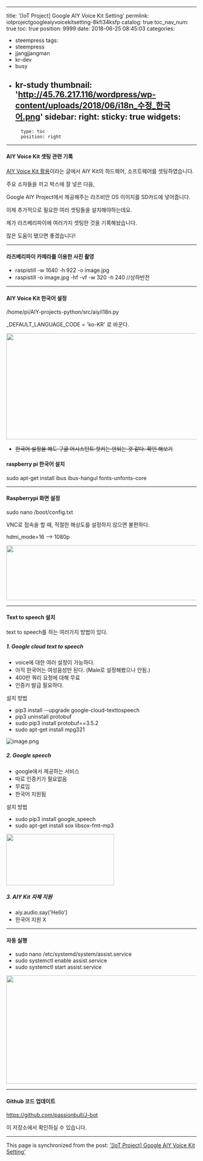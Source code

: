 
---
title: '[IoT Project] Google AIY Voice Kit Setting'
permlink: iotprojectgoogleaiyvoicekitsetting-8kfi34ksfp
catalog: true
toc_nav_num: true
toc: true
position: 9999
date: 2018-06-25 08:45:03
categories:
- steempress
tags:
- steempress
- jjangjjangman
- kr-dev
- busy
- kr-study
thumbnail: 'http://45.76.217.116/wordpress/wp-content/uploads/2018/06/i18n_수정_한국어.png'
sidebar:
    right:
        sticky: true
widgets:
    -
        type: toc
        position: right
---


<h4>AIY Voice Kit 셋팅 관련 기록</h4>

[AIY Voice Kit 활용](https://busy.org/@jacobyu/iot-project-google-aiy-voice-kit)이라는 글에서 AIY Kit의 하드웨어, 소프트웨어를 셋팅하였습니다.

주요 소자들을 끼고 박스에 잘 넣은 다음,

Google AIY Project에서 제공해주는 라즈비안 OS 이미지를 SD카드에 넣어줍니다.

이제 추가적으로 필요한 여러 셋팅들을 설치해야하는데요.

제가 라즈베리파이에 여러가지 셋팅한 것을 기록해놨습니다.

많은 도움이 됐으면 좋겠습니다!

<hr />

<h4>라즈베리파이 카메라를 이용한 사진 촬영</h4>
<ul>
 	<li>raspistill -w 1640 -h 922 -o image.jpg</li>
 	<li>raspistill -o image.jpg -hf -vf -w 320 -h 240 //상하반전</li>
</ul>

<hr />

<h4>AIY Voice Kit 한국어 설정</h4>
/home/pi/AIY-projects-python/src/aiy/i18n.py

_DEFAULT_LANGUAGE_CODE = 'ko-KR' 로 바꾼다.

<img class="alignnone size-full wp-image-63" src="http://45.76.217.116/wordpress/wp-content/uploads/2018/06/i18n_수정_한국어.png" alt="" width="633" height="280" /><br/>
<ul>
 	<li><del>한국어 설정을 해도 구글 어시스턴트 핫키는 안되는 것 같다. 확인 해보기</del></li>
</ul>
<h4>raspberry pi 한국어 설치</h4>
sudo apt-get install ibus ibus-hangul fonts-unfonts-core

<hr />

<h4>Raspberrypi 화면 설정</h4>
sudo nano /boot/config.txt

VNC로 접속을 할 때, 적절한 해상도를 설정하지 않으면 불편하다.

hdmi_mode=16 --&gt; 1080p

<img class="alignnone size-full wp-image-66" src="http://45.76.217.116/wordpress/wp-content/uploads/2018/06/디스플레이설정.png" alt="" width="643" height="145" /><br/>

<hr />

<h4>Text to speech 설치</h4>
text to speech를 하는 여러가지 방법이 있다.
<h5>1. Google cloud text to speech</h5>
<ul>
 	<li>voice에 대한 여러 설정이 가능하다.</li>
 	<li>아직 한국어는 여성음성만 된다. (Male로 설정해봤으나 안됨.)</li>
 	<li>400만 쿼리 요청에 대해 무료</li>
 	<li>인증키 발급 필요하다.</li>
</ul>
설치 방법
<ul>
 	<li>pip3 install --upgrade google-cloud-texttospeech</li>
 	<li>pip3 uninstall protobuf</li>
 	<li>sudo pip3 install protobuf==3.5.2</li>
 	<li>sudo apt-get install mpg321</li>
</ul>

![image.png](https://ipfs.busy.org/ipfs/QmbxzMW4zJyyt1ECMVyRzTZbe1KsSfVwGYnGdqMJQPAmzY)


<h5>2. Google speech</h5>
<ul>
 	<li>google에서 제공하는 서비스</li>
 	<li>따로 인증키가 필요없음</li>
 	<li>무료임</li>
 	<li>한국어 지원됨</li>
</ul>
설치 방법
<ul>
 	<li>sudo pip3 install google_speech</li>
 	<li>sudo apt-get install sox libsox-fmt-mp3</li>
</ul>
<img class="alignnone size-full wp-image-69" style="font-size: 19px; font-weight: 900;" src="http://45.76.217.116/wordpress/wp-content/uploads/2018/06/google-text-to-speech.png" alt="" width="285" height="135" /><br/>
<h5>3. AIY Kit 자체 지원</h5>
<ul>
 	<li>aiy.audio.say('Hello')</li>
 	<li>한국어 지원 X</li>
</ul>

<hr />

<h4>자동 실행</h4>
<ul>
 	<li>sudo nano /etc/systemd/system/assist.service</li>
 	<li>sudo systemctl enable assist.service</li>
 	<li>sudo systemctl start assist.service</li>
</ul>
<img class="alignnone size-full wp-image-70" src="http://45.76.217.116/wordpress/wp-content/uploads/2018/06/자동실행.png" alt="" width="563" height="286" /><br/>

<hr />

<h4>Github 코드 업데이트</h4>

https://github.com/passionbull/J-bot

이 저장소에서 확인하실 수 있습니다.

- - -

This page is synchronized from the post: ['[IoT Project] Google AIY Voice Kit Setting'](https://steemit.com/@jacobyu/iotprojectgoogleaiyvoicekitsetting-8kfi34ksfp)
